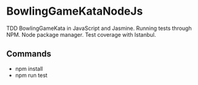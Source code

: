 # BowlingGameKataNodeJs
TDD BowlingGameKata in JavaScript and Jasmine.
Running tests through NPM. Node package manager.
Test coverage with Istanbul.

## Commands

* npm install
* npm run test